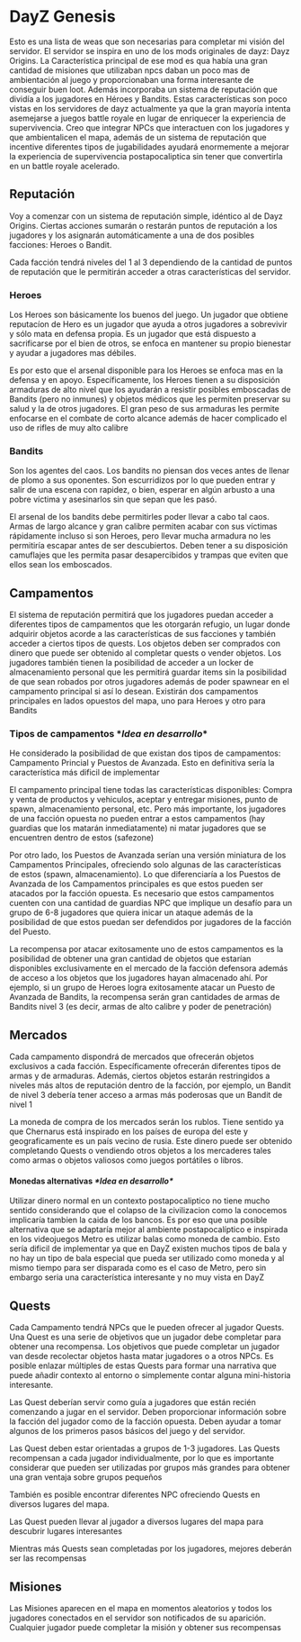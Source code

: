 # DayZ Genesis
Esto es una lista de weas que son necesarias para completar mi visión del servidor. El servidor se inspira en uno de los mods originales de dayz: Dayz Origins. La Característica principal de ese mod es qua había una gran cantidad de misiones que utilizaban npcs daban un poco mas de ambientación al juego y proporcionaban una forma interesante de conseguir buen loot. Además incorporaba un sistema de reputación que dividía a los jugadores en Héroes y Bandits. Estas características son poco vistas en los servidores de dayz actualmente ya que la gran mayoría intenta asemejarse a juegos battle royale en lugar de enriquecer la experiencia de supervivencia. Creo que integrar NPCs que interactuen con los jugadores y que ambientalicen el mapa, además de un sistema de reputación que incentive diferentes tipos de jugabilidades ayudará enormemente a mejorar la experiencia de supervivencia postapocaliptica sin tener que convertirla en un battle royale acelerado.

## Reputación
Voy a comenzar con un sistema de reputación simple, idéntico al de Dayz Origins. Ciertas acciones sumarán o restarán puntos de reputación a los jugadores y los asignarán automáticamente a una de dos posibles facciones: Heroes o Bandit.

Cada facción tendrá niveles del 1 al 3 dependiendo de la cantidad de puntos de reputación que le permitirán acceder a otras características del servidor.

### Heroes
Los Heroes son básicamente los buenos del juego. Un jugador que obtiene reputacíon de Hero es un jugador que ayuda a otros jugadores a sobrevivir y sólo mata en defensa propia. Es un jugador que está dispuesto a sacrificarse por el bien de otros, se enfoca en mantener su propio bienestar y ayudar a jugadores mas débiles.

Es por esto que el arsenal disponible para los Heroes se enfoca mas en la defensa y en apoyo. Específicamente, los Heroes tienen a su disposición armaduras de alto nivel que los ayudarán a resistir posibles emboscadas de Bandits (pero no inmunes) y objetos médicos que les permiten preservar su salud y la de otros jugadores. El gran peso de sus armaduras les permite enfocarse en el combate de corto alcance además de hacer complicado el uso de rifles de muy alto calibre

### Bandits
Son los agentes del caos. Los bandits no piensan dos veces antes de llenar de plomo a sus oponentes. Son escurridizos por lo que pueden entrar y salir de una escena con rapidez, o bien, esperar en algún arbusto a una pobre víctima y asesinarlos sin que sepan que les pasó.

El arsenal de los bandits debe permitirles poder llevar a cabo tal caos. Armas de largo alcance y gran calibre permiten acabar con sus víctimas rápidamente incluso si son Heroes, pero llevar mucha armadura no les permitiría escapar antes de ser descubiertos. Deben tener a su disposición camuflajes que les permita pasar desapercibidos y trampas que eviten que ellos sean los emboscados.

## Campamentos
El sistema de reputación permitirá que los jugadores puedan acceder a diferentes tipos de campamentos que les otorgarán refugio, un lugar donde adquirir objetos acorde a las características de sus facciones y también acceder a ciertos tipos de quests. Los objetos deben ser comprados con dinero que puede ser obtenido al completar quests o vender objetos. Los jugadores también tienen la posibilidad de acceder a un locker de almacenamiento personal que les permitirá guardar items sin la posibilidad de que sean robados por otros jugadores además de poder spawnear en el campamento principal si así lo desean. Existirán dos campamentos principales en lados opuestos del mapa, uno para Heroes y otro para Bandits

### Tipos de campamentos \**Idea en desarrollo*\*
He considerado la posibilidad de que existan dos tipos de campamentos: Campamento Princial y Puestos de Avanzada. Esto en definitiva sería la característica más dificil de implementar

El campamento principal tiene todas las características disponibles: Compra y venta de productos y vehiculos, aceptar y entregar misiones, punto de spawn, almacenamiento personal, etc. Pero más importante, los jugadores de una facción opuesta no pueden entrar a estos campamentos (hay guardias que los matarán inmediatamente) ni matar jugadores que se encuentren dentro de estos (safezone)

Por otro lado, los Puestos de Avanzada serían una versión miniatura de los Campamentos Principales, ofreciendo solo algunas de las características de estos (spawn, almacenamiento). Lo que diferenciaría a los Puestos de Avanzada de los Campamentos principales es que estos pueden ser atacados por la facción opuesta. Es necesario que estos campamentos cuenten con una cantidad de guardias NPC que implique un desafío para un grupo de 6-8 jugadores que quiera inicar un ataque además de la posibilidad de que estos puedan ser defendidos por jugadores de la facción del Puesto. 

La recompensa por atacar exitosamente uno de estos campamentos es la posibilidad de obtener una gran cantidad de objetos que estarían disponibles exclusivamente en el mercado de la facción defensora además de acceso a los objetos que los jugadores hayan almacenado ahí. Por ejemplo, si un grupo de Heroes logra exitosamente atacar un Puesto de Avanzada de Bandits, la recompensa serán gran cantidades de armas de Bandits nivel 3 (es decir, armas de alto calibre y poder de penetración)

## Mercados
Cada campamento dispondrá de mercados que ofrecerán objetos exclusivos a cada facción. Específicamente ofrecerán diferentes tipos de armas y de armaduras. Además, ciertos objetos estarán restringidos a niveles más altos de reputación dentro de la facción, por ejemplo, un Bandit de nivel 3 debería tener acceso a armas más poderosas que un Bandit de nivel 1

La moneda de compra de los mercados serán los rublos. Tiene sentido ya que Chernarus está inspirado en los países de europa del este y geograficamente es un país vecino de rusia. Este dinero puede ser obtenido completando Quests o vendiendo otros objetos a los mercaderes tales como armas o objetos valiosos como juegos portátiles o libros.

#### Monedas alternativas *\*Idea en desarrollo\**
Utilizar dinero normal en un contexto postapocaliptico no tiene mucho sentido considerando que el colapso de la civilizacion como la conocemos implicaría tambien la caida de los bancos. Es por eso que una posible alternativa que se adaptaría mejor al ambiente postapocalíptico e inspirada en los videojuegos Metro es utilizar balas como moneda de cambio. Esto sería dificil de implementar ya que en DayZ existen muchos tipos de bala y no hay un tipo de bala especial que pueda ser utilizado como moneda y al mismo tiempo para ser disparada como es el caso de Metro, pero sin embargo seria una característica interesante y no muy vista en DayZ

## Quests
Cada Campamento tendrá NPCs que le pueden ofrecer al jugador Quests. Una Quest es una serie de objetivos que un jugador debe completar para obtener una recompensa. Los objetivos que puede completar un jugador van desde recolectar objetos hasta matar jugadores o a otros NPCs. Es posible enlazar múltiples de estas Quests para formar una narrativa que puede añadir contexto al entorno o simplemente contar alguna mini-historia interesante.

Las Quest deberían servir como guía a jugadores que están recién comenzando a jugar en el servidor. Deben proporcionar información sobre la facción del jugador como de la facción opuesta. Deben ayudar a tomar algunos de los primeros pasos básicos del juego y del servidor.

Las Quest deben estar orientadas a grupos de 1-3 jugadores. Las Quests recompensan a cada jugador individualmente, por lo que es importante considerar que pueden ser utilizadas por grupos más grandes para obtener una gran ventaja sobre grupos pequeños

También es posible encontrar diferentes NPC ofreciendo Quests en diversos lugares del mapa.

Las Quest pueden llevar al jugador a diversos lugares del mapa para descubrir lugares interesantes 

Mientras más Quests sean completadas por los jugadores, mejores deberán ser las recompensas

## Misiones
Las Misiones aparecen en el mapa en momentos aleatorios y todos los jugadores conectados en el servidor son notificados de su aparición. Cualquier jugador puede completar la misión y obtener sus recompensas